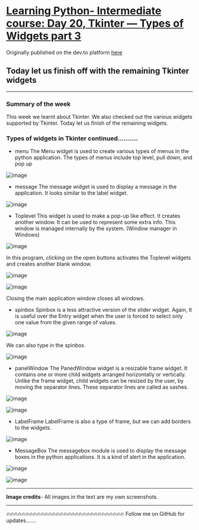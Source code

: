 # [Learning Python- Intermediate course: Day 20, Tkinter — Types of Widgets part 3](https://dev.to/aatmaj/learning-python-intermediate-course-day-20-tkinter-types-of-widgets-part-3-236h)

Originally published on the dev.to platform [here](https://dev.to/aatmaj/learning-python-intermediate-course-day-20-tkinter-types-of-widgets-part-3-236h)

Today let us finish off with the remaining Tkinter widgets
---
____
### Summary of the week
This week we learnt about Tkinter. We also checked out the various widgets supported by Tkinter. Today let us finish of the remaining widgets.
### Types of widgets in Tkinter continued..........
- menu
The Menu widget is used to create various types of menus in the python application. The types of menus include top level, pull down, and pop up

![image](https://dev-to-uploads.s3.amazonaws.com/uploads/articles/dneeeyjxs7iklejbu0ul.png)
 
- message
The message widget is used to display a message in the application. It looks similar to the label widget.

![image](https://dev-to-uploads.s3.amazonaws.com/uploads/articles/ucmw44cpxiyeui4suyp4.png)

- Toplevel 
This widget is used to make a pop-up like effect. It creates another window. It can be used to represent some extra info. This window is managed internally by the system. (Window manager in Windows)

![image](https://dev-to-uploads.s3.amazonaws.com/uploads/articles/8ebocu6t1rmmhwv2rkuz.png)

In this program, clicking on the open buttons activates the Toplevel widgets and creates another blank window. 

![image](https://dev-to-uploads.s3.amazonaws.com/uploads/articles/ziog74u7zokjjsnjetab.png)
 
![image](https://dev-to-uploads.s3.amazonaws.com/uploads/articles/3b9vbtrocqhf1zxlbrqt.png)

Closing the main application window closes all windows. 

- spinbox
Spinbox is a less attractive version of the slider widget. Again, It is useful over the Entry widget when the user is forced to select only one value from the given range of values.

![image](https://dev-to-uploads.s3.amazonaws.com/uploads/articles/enctml1i4bl22p1ltmqe.png)

We can also type in the spinbox.

![image](https://dev-to-uploads.s3.amazonaws.com/uploads/articles/palfmmu22cvmq0yplbgt.png)
 
- panelWindow
The PanedWindow widget is a resizable frame widget. It contains one or more child widgets arranged horizontally or vertically. Unlike the frame widget, child widgets can be resized by the user, by moving the separator lines. These separator lines are called as sashes.

![image](https://dev-to-uploads.s3.amazonaws.com/uploads/articles/i6arkvgzqmcm4dzesd93.png)

![image](https://dev-to-uploads.s3.amazonaws.com/uploads/articles/hcwtxzo9sk16mcm6kzu1.png)
 
- LabelFrame
LabelFrame is also a type of frame, but we can add borders to the widgets.

![image](https://dev-to-uploads.s3.amazonaws.com/uploads/articles/3gvqihl1kkebol8bm9vn.png)

- MessageBox 
The messagebox module is used to display the message boxes in the python applications.
It is a kind of alert in the application. 

![image](https://dev-to-uploads.s3.amazonaws.com/uploads/articles/1dp32v1vpv1v92ci8jf1.png)

![image](https://dev-to-uploads.s3.amazonaws.com/uploads/articles/mqgpg5k51misbveeqzyd.png) 

____
**Image credits**- All images in the text are my own screenshots.
____
🔥🔥🔥🔥🔥🔥🔥🔥🔥🔥🔥🔥🔥🔥🔥🔥🔥🔥🔥🔥🔥🔥🔥🔥🔥🔥🔥🔥🔥🔥🔥
Follow me on GitHub for updates.......
